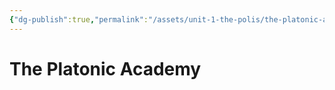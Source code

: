 ```yaml
---
{"dg-publish":true,"permalink":"/assets/unit-1-the-polis/the-platonic-academy/"}
---
```


# The Platonic Academy